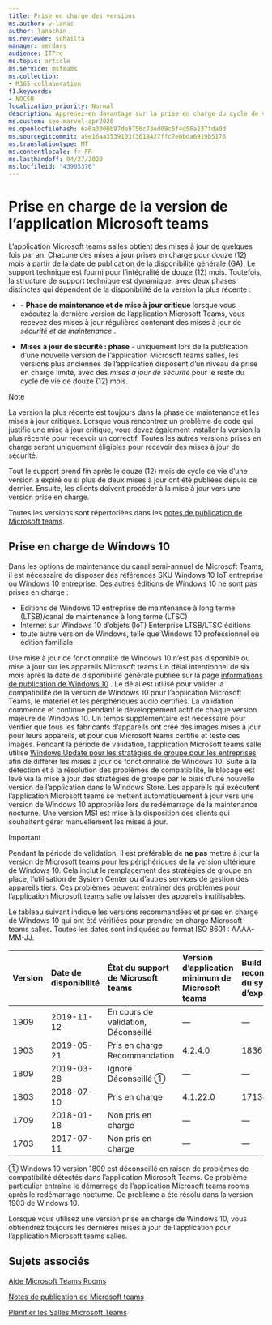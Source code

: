 ```yaml
---
title: Prise en charge des versions
ms.author: v-lanac
author: lanachin
ms.reviewer: sohailta
manager: serdars
audience: ITPro
ms.topic: article
ms.service: msteams
ms.collection:
- M365-collaboration
f1.keywords:
- NOCSH
localization_priority: Normal
description: Apprenez-en davantage sur la prise en charge du cycle de vie des salles de Microsoft Teams, y compris la structure de support dynamique et ses phases.
ms.custom: seo-marvel-apr2020
ms.openlocfilehash: 6a6a3000b97de9756c78ed09c5f4d56a237fda0d
ms.sourcegitcommit: a9e16aa3539103f3618427ffc7ebbda6919b5176
ms.translationtype: MT
ms.contentlocale: fr-FR
ms.lasthandoff: 04/27/2020
ms.locfileid: "43905376"
---
```

# <a name="microsoft-teams-rooms-app-version-support"></a>Prise en charge de la version de l’application Microsoft teams
 
L’application Microsoft teams salles obtient des mises à jour de quelques fois par an. Chacune des mises à jour prises en charge pour douze (12) mois à partir de la date de publication de la disponibilité générale (GA). Le support technique est fourni pour l’intégralité de douze (12) mois. Toutefois, la structure de support technique est dynamique, avec deux phases distinctes qui dépendent de la disponibilité de la version la plus récente :

- \- **Phase de maintenance et de mise à jour critique** lorsque vous exécutez la dernière version de l’application Microsoft Teams, vous recevez des mises à jour régulières contenant des mises à jour de *sécurité et de maintenance* .

- **Mises à jour de sécurité : phase** \- uniquement lors de la publication d’une nouvelle version de l’application Microsoft teams salles, les versions plus anciennes de l’application disposent d’un niveau de prise en charge limité, avec des *mises à jour de sécurité* pour le reste du cycle de vie de douze (12) mois.

> [!NOTE]
> La version la plus récente est toujours dans la phase de maintenance et les mises à jour critiques. Lorsque vous rencontrez un problème de code qui justifie une mise à jour critique, vous devez également installer la version la plus récente pour recevoir un correctif. Toutes les autres versions prises en charge seront uniquement éligibles pour recevoir des mises à jour de sécurité.

Tout le support prend fin après le douze (12) mois de cycle de vie d’une version a expiré ou si plus de deux mises à jour ont été publiées depuis ce dernier. Ensuite, les clients doivent procéder à la mise à jour vers une version prise en charge.

Toutes les versions sont répertoriées dans les [notes de publication de Microsoft teams](rooms-release-note.md).

## <a name="windows-10-release-support"></a>Prise en charge de Windows 10

Dans les options de maintenance du canal semi-annuel de Microsoft Teams, il est nécessaire de disposer des références SKU Windows 10 IoT entreprise ou Windows 10 entreprise. Ces autres éditions de Windows 10 ne sont pas prises en charge :

- Éditions de Windows 10 entreprise de maintenance à long terme (LTSB)/canal de maintenance à long terme (LTSC)
- Internet sur Windows 10 d’objets (IoT) Enterprise LTSB/LTSC éditions
- toute autre version de Windows, telle que Windows 10 professionnel ou édition familiale

Une mise à jour de fonctionnalité de Windows 10 n’est pas disponible ou mise à jour sur les appareils Microsoft teams Un délai intentionnel de six mois après la date de disponibilité générale publiée sur la page [informations de publication de Windows 10](https://docs.microsoft.com/windows/release-information/) . Le délai est utilisé pour valider la compatibilité de la version de Windows 10 pour l’application Microsoft Teams, le matériel et les périphériques audio certifiés. La validation commence et continue pendant le développement actif de chaque version majeure de Windows 10. Un temps supplémentaire est nécessaire pour vérifier que tous les fabricants d’appareils ont créé des images mises à jour pour leurs appareils, et pour que Microsoft teams certifie et teste ces images. Pendant la période de validation, l’application Microsoft teams salle utilise [Windows Update pour les stratégies de groupe pour les entreprises](https://docs.microsoft.com/windows/deployment/update/waas-manage-updates-wufb) afin de différer les mises à jour de fonctionnalité de Windows 10. Suite à la détection et à la résolution des problèmes de compatibilité, le blocage est levé via la mise à jour des stratégies de groupe par le biais d’une nouvelle version de l’application dans le Windows Store. Les appareils qui exécutent l’application Microsoft teams se mettent automatiquement à jour vers une version de Windows 10 appropriée lors du redémarrage de la maintenance nocturne. Une version MSI est mise à la disposition des clients qui souhaitent gérer manuellement les mises à jour.  

> [!IMPORTANT]
> Pendant la période de validation, il est préférable de **ne pas** mettre à jour la version de Microsoft teams pour les périphériques de la version ultérieure de Windows 10. Cela inclut le remplacement des stratégies de groupe en place, l’utilisation de System Center ou d’autres services de gestion des appareils tiers. Ces problèmes peuvent entraîner des problèmes pour l’application Microsoft teams salle ou laisser des appareils inutilisables.  

Le tableau suivant indique les versions recommandées et prises en charge de Windows 10 qui ont été vérifiées pour prendre en charge Microsoft teams salles. Toutes les dates sont indiquées au format ISO 8601 : AAAA-MM-JJ.

|Version  |Date de disponibilité   |État du support de Microsoft teams   |Version d’application minimum de Microsoft teams | Build recommandée du système d’exploitation  |
|:---  |:---       |:---                                  |:---     |:---     |
| 1909 |2019-11-12 |En cours de validation, <br/>Déconseillé|&#x2014; |&#x2014; |
| 1903 |2019-05-21 |Pris en charge <br/>Recommandation  |4.2.4.0 |18362,356 |
| 1809 |2019-03-28 |Ignoré <br/>Déconseillé &#x2780;|&#x2014; |&#x2014; |
| 1803 |2018-07-10 |Pris en charge                             |4.1.22.0 |17134,191|
| 1709 |2018-01-18 |Non pris en charge                         |&#x2014; |&#x2014; |
| 1703 |2017-07-11 |Non pris en charge                         |&#x2014; |&#x2014; |

&#x2780; Windows 10 version 1809 est déconseillé en raison de problèmes de compatibilité détectés dans l’application Microsoft Teams. Ce problème particulier entraîne le démarrage de l’application Microsoft teams rooms après le redémarrage nocturne. Ce problème a été résolu dans la version 1903 de Windows 10.  

Lorsque vous utilisez une version prise en charge de Windows 10, vous obtiendrez toujours les dernières mises à jour de l’application pour l’application Microsoft teams salles.  

## <a name="related-topics"></a>Sujets associés

[Aide Microsoft Teams Rooms](https://support.office.com/article/Skype-Room-Systems-version-2-help-e667f40e-5aab-40c1-bd68-611fe0002ba2)

[Notes de publication de Microsoft teams](rooms-release-note.md)

[Planifier les Salles Microsoft Teams](rooms-plan.md)

